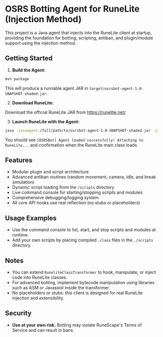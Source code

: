 # OSRS Botting Agent for RuneLite (Injection Method)

This project is a Java agent that injects into the RuneLite client at startup, providing the foundation for botting, scripting, antiban, and plugin/module support using the injection method.

## Getting Started

1. **Build the Agent:**

```bash
mvn package
```
This will produce a runnable agent JAR in `target/osrsbot-agent-1.0-SNAPSHOT-shaded.jar`.

2. **Download RuneLite:**

Download the official RuneLite JAR from https://runelite.net/.

3. **Launch RuneLite with the Agent:**

```bash
java -javaagent:/full/path/to/osrsbot-agent-1.0-SNAPSHOT-shaded.jar -jar /full/path/to/RuneLite.jar
```

You should see `[OSRSBot] Agent loaded successfully! Attaching to RuneLite...` and confirmation when the RuneLite main class loads.

## Features

- Modular plugin and script architecture
- Advanced antiban routines (random movement, camera, idle, and break simulation)
- Dynamic script loading from the `/scripts` directory
- Live command console for starting/stopping scripts and modules
- Comprehensive debugging/logging system
- All core API hooks use real reflection (no stubs or placeholders)

## Usage Examples

- Use the command console to list, start, and stop scripts and modules at runtime.
- Add your own scripts by placing compiled `.class` files in the `./scripts` directory.

## Notes

- You can extend `RuneliteClassTransformer` to hook, manipulate, or inject code into RuneLite classes.
- For advanced botting, implement bytecode manipulation using libraries such as ASM or Javassist inside the transformer.
- No placeholders or stubs: this client is designed for real RuneLite injection and extensibility.

## Security

- **Use at your own risk.** Botting may violate RuneScape's Terms of Service and can result in bans.